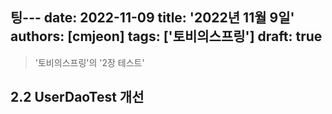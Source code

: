 팅---
date: 2022-11-09
title: '2022년 11월 9일'
authors: [cmjeon]
tags: ['토비의스프링']
draft: true
---

> '토비의스프링'의 '2장 테스트'

## 2.2 UserDaoTest 개선

